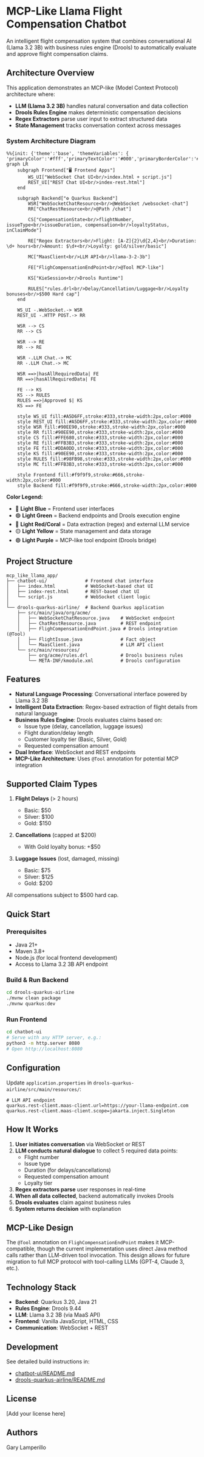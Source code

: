 # MCP-Like Llama Flight Compensation Chatbot

An intelligent flight compensation system that combines conversational AI (Llama 3.2 3B) with business rules engine (Drools) to automatically evaluate and approve flight compensation claims.

## Architecture Overview

This application demonstrates an MCP-like (Model Context Protocol) architecture where:
- **LLM (Llama 3.2 3B)** handles natural conversation and data collection
- **Drools Rules Engine** makes deterministic compensation decisions
- **Regex Extractors** parse user input to extract structured data
- **State Management** tracks conversation context across messages

### System Architecture Diagram

```mermaid
%%{init: {'theme':'base', 'themeVariables': { 'primaryColor':'#fff','primaryTextColor':'#000','primaryBorderColor':'#666','lineColor':'#666','secondaryColor':'#fff','tertiaryColor':'#fff','background':'#fff','mainBkg':'#fff','secondBkg':'#fff','clusterBkg':'#f9f9f9','clusterBorder':'#999','edgeLabelBackground':'#fff'}}}%%
graph LR
    subgraph Frontend["🖥️ Frontend Apps"]
        WS_UI["WebSocket Chat UI<br/>index.html + script.js"]
        REST_UI["REST Chat UI<br/>index-rest.html"]
    end

    subgraph Backend["⚙️ Quarkus Backend"]
        WSR["WebSocketChatResource<br/>@WebSocket /websocket-chat"]
        RR["ChatRestResource<br/>@Path /chat"]
        
        CS["CompensationState<br/>flightNumber, issueType<br/>issueDuration, compensation<br/>loyaltyStatus, inClaimMode"]
        
        RE["Regex Extractors<br/>Flight: [A-Z]{2}\d{2,4}<br/>Duration: \d+ hours<br/>Amount: $\d+<br/>Loyalty: gold/silver/basic"]
        
        MC["MaasClient<br/>LLM API<br/>llama-3-2-3b"]
        
        FE["FlighCompensationEndPoint<br/>@Tool MCP-like"]
        
        KS["KieSession<br/>Drools Runtime"]
        
        RULES["rules.drl<br/>Delay/Cancellation/Luggage<br/>Loyalty bonuses<br/>$500 Hard cap"]
    end

    WS_UI -.WebSocket.-> WSR
    REST_UI -.HTTP POST.-> RR
    
    WSR --> CS
    RR --> CS
    
    WSR --> RE
    RR --> RE
    
    WSR -.LLM Chat.-> MC
    RR -.LLM Chat.-> MC
    
    WSR ==>|hasAllRequiredData| FE
    RR ==>|hasAllRequiredData| FE
    
    FE --> KS
    KS --> RULES
    RULES ==>|Approved $| KS
    KS ==> FE
    
    style WS_UI fill:#A5D6FF,stroke:#333,stroke-width:2px,color:#000
    style REST_UI fill:#A5D6FF,stroke:#333,stroke-width:2px,color:#000
    style WSR fill:#90EE90,stroke:#333,stroke-width:2px,color:#000
    style RR fill:#90EE90,stroke:#333,stroke-width:2px,color:#000
    style CS fill:#FFE680,stroke:#333,stroke-width:2px,color:#000
    style RE fill:#FFB3B3,stroke:#333,stroke-width:2px,color:#000
    style FE fill:#DDA0DD,stroke:#333,stroke-width:2px,color:#000
    style KS fill:#90EE90,stroke:#333,stroke-width:2px,color:#000
    style RULES fill:#98FB98,stroke:#333,stroke-width:2px,color:#000
    style MC fill:#FFB3B3,stroke:#333,stroke-width:2px,color:#000
    
    style Frontend fill:#f9f9f9,stroke:#666,stroke-width:2px,color:#000
    style Backend fill:#f9f9f9,stroke:#666,stroke-width:2px,color:#000
```

**Color Legend:**
- 🔵 **Light Blue** = Frontend user interfaces
- 🟢 **Light Green** = Backend endpoints and Drools execution engine
- 🔴 **Light Red/Coral** = Data extraction (regex) and external LLM service
- 🟡 **Light Yellow** = State management and data storage
- 🟣 **Light Purple** = MCP-like tool endpoint (Drools bridge)

## Project Structure

```
mcp_like_llama_app/
├── chatbot-ui/              # Frontend chat interface
│   ├── index.html           # WebSocket-based chat UI
│   ├── index-rest.html      # REST-based chat UI  
│   └── script.js            # WebSocket client logic
│
└── drools-quarkus-airline/  # Backend Quarkus application
    ├── src/main/java/org/acme/
    │   ├── WebSocketChatResource.java    # WebSocket endpoint
    │   ├── ChatRestResource.java         # REST endpoint
    │   ├── FlighCompensationEndPoint.java # Drools integration (@Tool)
    │   ├── FlightIssue.java              # Fact object
    │   └── MaasClient.java               # LLM API client
    └── src/main/resources/
        ├── org/acme/rules.drl            # Drools business rules
        └── META-INF/kmodule.xml          # Drools configuration
```

## Features

- **Natural Language Processing**: Conversational interface powered by Llama 3.2 3B
- **Intelligent Data Extraction**: Regex-based extraction of flight details from natural language
- **Business Rules Engine**: Drools evaluates claims based on:
  - Issue type (delay, cancellation, luggage issues)
  - Flight duration/delay length
  - Customer loyalty tier (Basic, Silver, Gold)
  - Requested compensation amount
- **Dual Interface**: WebSocket and REST endpoints
- **MCP-Like Architecture**: Uses `@Tool` annotation for potential MCP integration

## Supported Claim Types

1. **Flight Delays** (> 2 hours)
   - Basic: $50
   - Silver: $100
   - Gold: $150

2. **Cancellations** (capped at $200)
   - With Gold loyalty bonus: +$50

3. **Luggage Issues** (lost, damaged, missing)
   - Basic: $75
   - Silver: $125
   - Gold: $200

All compensations subject to $500 hard cap.

## Quick Start

### Prerequisites
- Java 21+
- Maven 3.8+
- Node.js (for local frontend development)
- Access to Llama 3.2 3B API endpoint

### Build & Run Backend
```bash
cd drools-quarkus-airline
./mvnw clean package
./mvnw quarkus:dev
```

### Run Frontend
```bash
cd chatbot-ui
# Serve with any HTTP server, e.g.:
python3 -m http.server 8080
# Open http://localhost:8080
```

## Configuration

Update `application.properties` in `drools-quarkus-airline/src/main/resources/`:

```properties
# LLM API endpoint
quarkus.rest-client.maas-client.url=https://your-llama-endpoint.com
quarkus.rest-client.maas-client.scope=jakarta.inject.Singleton
```

## How It Works

1. **User initiates conversation** via WebSocket or REST
2. **LLM conducts natural dialogue** to collect 5 required data points:
   - Flight number
   - Issue type
   - Duration (for delays/cancellations)
   - Requested compensation amount
   - Loyalty tier
3. **Regex extractors parse** user responses in real-time
4. **When all data collected**, backend automatically invokes Drools
5. **Drools evaluates** claim against business rules
6. **System returns decision** with explanation

## MCP-Like Design

The `@Tool` annotation on `FlighCompensationEndPoint` makes it MCP-compatible, though the current implementation uses direct Java method calls rather than LLM-driven tool invocation. This design allows for future migration to full MCP protocol with tool-calling LLMs (GPT-4, Claude 3, etc.).

## Technology Stack

- **Backend**: Quarkus 3.20, Java 21
- **Rules Engine**: Drools 9.44
- **LLM**: Llama 3.2 3B (via MaaS API)
- **Frontend**: Vanilla JavaScript, HTML, CSS
- **Communication**: WebSocket + REST

## Development

See detailed build instructions in:
- [chatbot-ui/README.md](chatbot-ui/README.md)
- [drools-quarkus-airline/README.md](drools-quarkus-airline/README.md)

## License

[Add your license here]

## Authors

Gary Lamperillo
